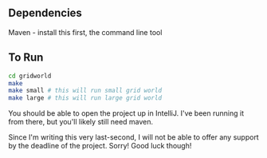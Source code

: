 ## Dependencies

Maven - install this first, the command line tool

## To Run

```bash
cd gridworld
make
make small # this will run small grid world
make large # this will run large grid world
```

You should be able to open the project up in IntelliJ. I've been running it from there,
but you'll likely still need maven.


Since I'm writing this very last-second, I will not be able to offer any support by the deadline of the project. Sorry! Good luck though!
